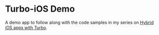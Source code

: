 # Turbo-iOS Demo

A demo app to follow along with the code samples in my series on [Hybrid iOS apps with Turbo](https://masilotti.com/turbo-ios/).
